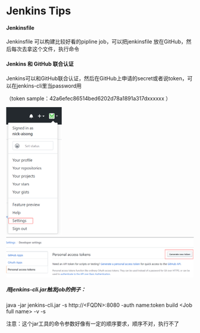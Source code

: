 Jenkins Tips
========



#### Jenkinsfile 

Jenkinsfile 可以构建比较好看的pipline job，可以把jenkinsfile 放在GitHub，然后每次去拿这个文件，执行命令



#### Jenkins 和 GitHub 联合认证

Jenkins可以和GitHub联合认证，然后在GitHub上申请的secret或者说token，可以在jenkins-cli里当password用

（token sample：42a6efec86514bed6202d78a1891a317dxxxxxx ）

<img src="img\01GitHub设置accessToken1.png" style="zoom:50%;" />

<img src="img\02GitHub设置accessToken2.png" style="zoom:50%;" />



##### 用jenkins-cli.jar触发job的例子：

java -jar jenkins-cli.jar -s http://\<FQDN\>:8080 -auth name:token build \<Job full name\> -v -s

注意：这个jar工具的命令参数好像有一定的顺序要求，顺序不对，执行不了








